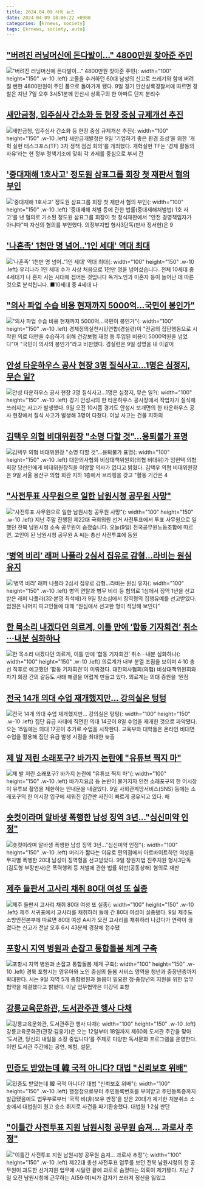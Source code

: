 ```yaml
---
title: 2024.04.09 사회 뉴스
date: 2024-04-09 18:06:22 +0900
categories: [krnews, society]
tags: [krnews, society, auto]
---
```

## ["버려진 러닝머신에 돈다발이…" 4800만원 찾아준 주민](https://n.news.naver.com/mnews/article/003/0012482152)

!["버려진 러닝머신에 돈다발이…" 4800만원 찾아준 주민](https://mimgnews.pstatic.net/image/origin/003/2024/04/09/12482152.jpg?type=nf220_150){: width="100" height="150" .w-10 .left}
고물을 수거하던 60대 남성의 신고로 쓰레기와 함께 버려질 뻔한 4800만원이 주인 품으로 돌아가게 됐다. 9일 경기 안산상록경찰서에 따르면 경찰은 지난 7일 오후 3시51분께 안산시 상록구의 한 아파트 단지 분리수

## [새만금청, 입주심사 간소화 등 현장 중심 규제개선 추진](https://n.news.naver.com/mnews/article/421/0007469309)

![새만금청, 입주심사 간소화 등 현장 중심 규제개선 추진](https://mimgnews.pstatic.net/image/origin/421/2024/04/09/7469309.jpg?type=nf220_150){: width="100" height="150" .w-10 .left}
새만금개발청은 9일 ‘기업하기 좋은 환경 조성’을 위한 '개혁 실현 태스크포스(TF) 3차 정책 점검 회의'를 개최했다. 개혁실현 TF는 ‘경제 활동의 자유’라는 현 정부 정책기조에 맞춰 각 과제를 중심으로 부서 간

## ['중대재해 1호사고' 정도원 삼표그룹 회장 첫 재판서 혐의 부인](https://n.news.naver.com/mnews/article/421/0007469067)

!['중대재해 1호사고' 정도원 삼표그룹 회장 첫 재판서 혐의 부인](https://mimgnews.pstatic.net/image/origin/421/2024/04/09/7469067.jpg?type=nf220_150){: width="100" height="150" .w-10 .left}
'중대재해 처벌 등에 관한 법률(중대재해처벌법) 1호 사고'를 낸 혐의로 기소된 정도원 삼표그룹 회장이 첫 정식재판에서 "안전 경영책임자가 아니다"며 자신의 혐의를 부인했다. 의정부지법 형사3단독(판사 정서현)은 9

## ['나혼족' 1천만 명 넘어..'1인 세대' 역대 최대](https://n.news.naver.com/mnews/article/659/0000020426)

!['나혼족' 1천만 명 넘어..'1인 세대' 역대 최대](https://mimgnews.pstatic.net/image/origin/659/2024/04/09/20426.jpg?type=nf220_150){: width="100" height="150" .w-10 .left}
우리나라 1인 세대 수가 사상 처음으로 1천만 명을 넘어섰습니다. 전체 10세대 중 4세대가 나 혼자 사는 시대에 접어든 것입니다 독거노인과 미혼자 등이 늘어난 데 따른 것으로 분석됩니다. ■10세대 중 4세대 나

## ["의사 파업 수습 비용 현재까지 5000억…국민이 봉인가"](https://n.news.naver.com/mnews/article/016/0002292713)

!["의사 파업 수습 비용 현재까지 5000억…국민이 봉인가"](https://mimgnews.pstatic.net/image/origin/016/2024/04/09/2292713.jpg?type=nf220_150){: width="100" height="150" .w-10 .left}
경제정의실천시민연합(경실련)이 "전공의 집단행동으로 시작한 의료 대란을 수습하기 위해 건강보험 재정 등 투입된 비용이 5000억원을 넘었다"며 "국민이 의사의 봉인가"라고 비판했다. 경실련은 9일 성명을 내 이같이

## [안성 타운하우스 공사 현장 3명 질식사고...1명은 심정지, 무슨 일?](https://n.news.naver.com/mnews/article/009/0005285630)

![안성 타운하우스 공사 현장 3명 질식사고...1명은 심정지, 무슨 일?](https://mimgnews.pstatic.net/image/origin/009/2024/04/09/5285630.jpg?type=nf220_150){: width="100" height="150" .w-10 .left}
경기 안성시의 한 타운하우스 공사장에서 작업자가 질식해 쓰러지는 사고가 발생했다. 9일 오전 10시쯤 경기도 안성시 보개면의 한 타운하우스 공사 현장에서 질식 사고가 발생해 3명이 다쳤다. 이날 사고는 건물 지하의

## [김택우 의협 비대위원장 "소명 다할 것"…용퇴불가 표명](https://n.news.naver.com/mnews/article/003/0012481995)

![김택우 의협 비대위원장 "소명 다할 것"…용퇴불가 표명](https://mimgnews.pstatic.net/image/origin/003/2024/04/09/12481995.jpg?type=nf220_150){: width="100" height="150" .w-10 .left}
대한의사협회 비상대책위원회(의협 비대위)가 임현택 의협 회장 당선인에게 비대위원장직을 이양할 의사가 없다고 밝혔다. 김택우 의협 비대위원장은 9일 서울 용산구 의협 회관 지하 1층에서 브리핑을 갖고 "활동 기간은 4

## ["사전투표 사무원으로 일한 남원시청 공무원 사망"](https://n.news.naver.com/mnews/article/057/0001811148)

!["사전투표 사무원으로 일한 남원시청 공무원 사망"](https://mimgnews.pstatic.net/image/origin/057/2024/04/09/1811148.jpg?type=nf220_150){: width="100" height="150" .w-10 .left}
지난 주말 진행된 제22대 국회의원 선거 사전투표에서 투표 사무원으로 일했던 전북 남원시청 소속 공무원이 숨졌습니다. 오늘(9일) 전국공무원노동조합에 따르면, 고인이 된 남원시청 공무원 A 씨는 총선 사전투표에 동원

## [‘병역 비리’ 래퍼 나플라 2심서 집유로 감형…라비는 원심 유지](https://n.news.naver.com/mnews/article/023/0003827420)

![‘병역 비리’ 래퍼 나플라 2심서 집유로 감형…라비는 원심 유지](https://mimgnews.pstatic.net/image/origin/023/2024/04/09/3827420.jpg?type=nf220_150){: width="100" height="150" .w-10 .left}
병역 면탈과 병무 비리 등 혐의로 1심에서 징역 1년을 선고받은 래퍼 나플라(32·본명 최석배)가 9일 항소심에서 징역형의 집행유예를 선고받았다. 법원은 나머지 피고인들에 대해 “원심에서 선고한 형이 적당해 보인다”

## [한 목소리 내겠다던 의료계, 이틀 만에 ‘합동 기자회견’ 취소···내분 심화하나](https://n.news.naver.com/mnews/article/032/0003289646)

![한 목소리 내겠다던 의료계, 이틀 만에 ‘합동 기자회견’ 취소···내분 심화하나](https://mimgnews.pstatic.net/image/origin/032/2024/04/09/3289646.jpg?type=nf220_150){: width="100" height="150" .w-10 .left}
의료계가 내부 분열 조짐을 보이며 4·10 총선 직후로 예고했던 ‘합동 기자회견’이 미뤄졌다. 대한의사협회(의협) 비상대책위원회와 차기 회장 간의 갈등도 사태 해결을 어렵게 만들고 있다. 의료계는 의대 증원을 ‘원점

## [전국 14개 의대 수업 재개했지만… 강의실은 텅텅](https://n.news.naver.com/mnews/article/005/0001687202)

![전국 14개 의대 수업 재개했지만… 강의실은 텅텅](https://mimgnews.pstatic.net/image/origin/005/2024/04/09/1687202.jpg?type=nf220_150){: width="100" height="150" .w-10 .left}
집단 유급 사태에 직면한 의대 14곳이 8일 수업을 재개한 것으로 파악됐다. 오는 15일에는 의대 17곳이 추가로 수업을 시작한다. 교육부와 대학들은 온라인 비대면 수업을 활용해 집단 유급 발생 시점을 최대한 늦출

## [제 발 저린 소래포구? 바가지 논란에 "유튜브 찍지 마"](https://n.news.naver.com/mnews/article/469/0000795019)

![제 발 저린 소래포구? 바가지 논란에 "유튜브 찍지 마"](https://mimgnews.pstatic.net/image/origin/469/2024/04/09/795019.jpg?type=nf220_150){: width="100" height="150" .w-10 .left}
바가지요금 등 논란이 불거지자 인천 소래포구의 한 어시장이 유튜브 촬영을 제한하는 안내문을 내걸었다. 9일 사회관계망서비스(SNS) 등에는 소래포구의 한 어시장 입구에 세워진 입간판 사진이 빠르게 공유되고 있다. 해

## [숏컷이라며 알바생 폭행한 남성 징역 3년…"심신미약 인정"](https://n.news.naver.com/mnews/article/277/0005403769)

![숏컷이라며 알바생 폭행한 남성 징역 3년…"심신미약 인정"](https://mimgnews.pstatic.net/image/origin/277/2024/04/09/5403769.jpg?type=nf220_150){: width="100" height="150" .w-10 .left}
머리가 짧다는 이유로 편의점에서 아르바이트하던 여성을 무차별 폭행한 20대 남성이 징역형을 선고받았다. 9일 창원지법 진주지원 형사3단독(김도형 부장판사)은 폭력행위 등 처벌에 관한 법률 위반(공동상해) 혐의로 재판

## [제주 들판서 고사리 채취 80대 여성 또 실종](https://n.news.naver.com/mnews/article/001/0014619278)

![제주 들판서 고사리 채취 80대 여성 또 실종](https://mimgnews.pstatic.net/image/origin/001/2024/04/09/14619278.jpg?type=nf220_150){: width="100" height="150" .w-10 .left}
제주 서귀포에서 고사리를 채취하러 들에 간 80대 여성이 실종됐다. 9일 제주도 소방안전본부에 따르면 80대 여성 A씨가 오전 고사리를 채취하러 나갔다가 연락이 끊겼다는 신고가 전날 오후 6시 43분께 경찰에 접수됐

## [포항시 지역 병원과 손잡고 통합돌봄 체계 구축](https://n.news.naver.com/mnews/article/005/0001687295)

![포항시 지역 병원과 손잡고 통합돌봄 체계 구축](https://mimgnews.pstatic.net/image/origin/005/2024/04/09/1687295.jpg?type=nf220_150){: width="100" height="150" .w-10 .left}
경북 포항시는 영유아와 노인 중심의 돌봄 서비스 영역을 청년과 중장년층까지 확대한다. 시는 9일 지역 5개 종합병원과 돌봄이 필요한 청·중장년의 지원을 위한 업무협약을 체결했다고 밝혔다. 이날 업무협약은 이강덕 포항

## [강릉교육문화관, 도서관주관 행사 다채](https://n.news.naver.com/mnews/article/087/0001037113)

![강릉교육문화관, 도서관주관 행사 다채](https://mimgnews.pstatic.net/image/origin/087/2024/04/09/1037113.jpg?type=nf220_150){: width="100" height="150" .w-10 .left}
강릉교육문화관(관장:김웅기)은 오는 12일부터 18일까지 제60회 도서관 주간을 맞아 ‘도서관, 당신의 내일을 소장 중입니다’를 주제로 다양한 독서문화 프로그램을 운영한다. 이번 도서관 주간에는 공연, 체험, 설문,

## [민증도 받았는데 韓 국적 아니다? 대법 "신뢰보호 위배"](https://n.news.naver.com/mnews/article/018/0005710681)

![민증도 받았는데 韓 국적 아니다? 대법 "신뢰보호 위배"](https://mimgnews.pstatic.net/image/origin/018/2024/04/09/5710681.jpg?type=nf220_150){: width="100" height="150" .w-10 .left}
행정청으로부터 주민등록번호를 부여받고 주민등록증까지 발급됐음에도 법무부로부터 ‘국적 비(非)보유 판정’을 받은 20대가 제기한 처분취소 소송에서 대법원이 원고 승소 취지로 사건을 파기환송했다. 대법원 1·2심 판단

## ["이틀간 사전투표 지원 남원시청 공무원 숨져… 과로사 추정"](https://n.news.naver.com/mnews/article/003/0012481209)

!["이틀간 사전투표 지원 남원시청 공무원 숨져… 과로사 추정"](https://mimgnews.pstatic.net/image/origin/003/2024/04/09/12481209.jpg?type=nf220_150){: width="100" height="150" .w-10 .left}
제22대 총선 사전투표 업무를 보던 전북 남원시청의 한 공무원이 과도한 선거지원 업무에 시달린 끝에 과로로 숨졌다는 의혹이 제기됐다. 지난 7일 오전 남원시청에 근무하는 A(59·여)씨가 갑자기 쓰러져 정신을 잃었고

